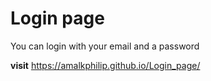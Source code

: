# Login page
You can login with your email and a password

**visit**
https://amalkphilip.github.io/Login_page/
